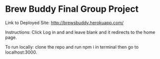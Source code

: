 # Brew Buddy Final Group Project

Link to Deployed Site: http://brewsbuddy.herokuapp.com/

Instructions: Click Log in and and leave blank and it redirects to the home page. 

To run locally: clone the repo and run npm i in terminal then go to localhost:3000.



